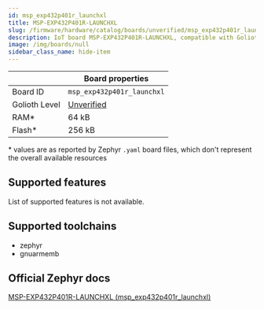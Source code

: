 ```yaml
---
id: msp_exp432p401r_launchxl
title: MSP-EXP432P401R-LAUNCHXL
slug: /firmware/hardware/catalog/boards/unverified/msp_exp432p401r_launchxl
description: IoT board MSP-EXP432P401R-LAUNCHXL, compatible with Golioth at unverified level.
image: /img/boards/null
sidebar_class_name: hide-item
---
```


[//]: # (This is an auto-generated file, do not edit! Changes to it will be lost upon re-generation)



|                | Board properties     |
| -------------  | -------------------- |
| Board ID       | `msp_exp432p401r_launchxl` |
| Golioth Level  | [Unverified](/firmware/hardware#unverified-boards) |
| RAM*           | 64 kB |
| Flash*         | 256 kB |

\* values are as reported by Zephyr `.yaml` board files, which don't represent the overall available resources



## Supported features

List of supported features is not available.

## Supported toolchains

* zephyr
* gnuarmemb

## Official Zephyr docs

[MSP-EXP432P401R-LAUNCHXL (msp_exp432p401r_launchxl)](https://docs.zephyrproject.org/latest/boards/ti/msp_exp432p401r_launchxl/doc/index.html)
